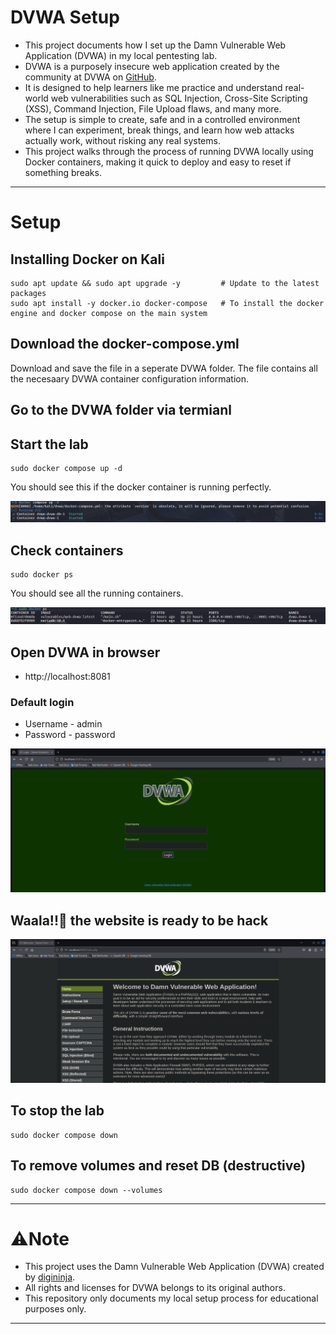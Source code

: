 # DVWA Setup
- This project documents how I set up the Damn Vulnerable Web Application (DVWA) in my local pentesting lab.
- DVWA is a purposely insecure web application created by the community at DVWA on [GitHub](https://github.com/digininja/DVWAhttps://github.com/digininja/DVWA).
-  It is designed to help learners like me practice and understand real-world web vulnerabilities such as SQL Injection, Cross-Site Scripting (XSS), Command Injection, File Upload flaws, and many more.
- The setup is simple to create, safe and in a controlled environment where I can experiment, break things, and learn how web attacks actually work, without risking any real systems.
- This project walks through the process of running DVWA locally using Docker containers, making it quick to deploy and easy to reset if something breaks.

---
# Setup
## Installing Docker on Kali
```
sudo apt update && sudo apt upgrade -y         # Update to the latest packages 
sudo apt install -y docker.io docker-compose   # To install the docker engine and docker compose on the main system
```
## Download the docker-compose.yml 
Download and save the file in a seperate DVWA folder. The file contains all the necesaary DVWA container configuration information.

## Go to the DVWA folder via termianl

## Start the lab 
```
sudo docker compose up -d
```
You should see this if the docker container is running perfectly.

![](SC1.png)
## Check containers
```
sudo docker ps 
```
You should see all the running containers.

![Screenshot](SC.png)

## Open DVWA in browser
- http://localhost:8081
 ### Default login 
 - Username - admin
 - Password - password
  
![](S3.png)

## Waala!!🙌 the website is ready to be hack

![](S4.png)
  
## To stop the lab
```
sudo docker compose down
```
## To remove volumes and reset DB (destructive)
```
sudo docker compose down --volumes
```
---

# ⚠️Note
- This project uses the Damn Vulnerable Web Application (DVWA) created by [digininja](https://github.com/digininja/DVWA). 
- All rights and licenses for DVWA belongs to its original authors.
- This repository only documents my local setup process for educational purposes only.

---












